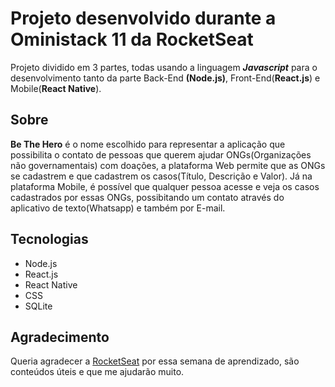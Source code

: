 # Projeto desenvolvido durante a Oministack 11 da RocketSeat

Projeto dividido em 3 partes, todas usando a linguagem ***Javascript*** para o desenvolvimento tanto da parte Back-End **(Node.js)**, Front-End(**React.js**) e Mobile(**React Native**).


## Sobre

**Be The Hero** é o nome escolhido para representar a aplicação que possibilita o contato de pessoas que querem ajudar ONGs(Organizações não governamentais) com doações, a plataforma Web permite que as ONGs se cadastrem e que cadastrem os casos(Título, Descrição e Valor). Já na plataforma Mobile, é possível que qualquer pessoa acesse e veja os casos cadastrados por essas ONGs, possibitando um contato através do aplicativo de texto(Whatsapp) e também por E-mail.

## Tecnologias 

 - Node.js 
 - React.js 
 - React Native 
 - CSS 
 - SQLite

## Agradecimento
Queria agradecer a [RocketSeat](https://github.com/Rocketseat) por essa semana de aprendizado, são conteúdos úteis e que me ajudarão muito.

